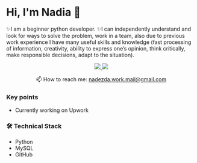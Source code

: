 # Hi, I'm Nadia 👋
✨I am a beginner python developer.
✨I can independently understand and look for ways to solve the problem, work in a team, also due to previous work experience I have many useful skills and knowledge (fast processing of information, creativity, ability to express one’s opinion, think critically, make responsible decisions, adapt to the situation).

<p align='center'>
   <a href="https://www.linkedin.com/in/nadin-kontsinebina-2a8945229/">
       <img src="https://img.shields.io/badge/linkedin-%230077B5.svg?&style=for-the-badge&logo=linkedin&logoColor=white"/>
   </a>
   <a href="https://t.me/Hello_Nadia">
       <img src="https://img.shields.io/badge/Telegram-2CA5E0?style=for-the-badge&logo=telegram&logoColor=white"/>
   </a>
<p align='center'>
   📫 How to reach me: <a href='mailto:nadezda.work.mail@gmail.com'>nadezda.work.mail@gmail.com</a>
</p>

### Key points
*   Currently working on Upwork

### 🛠 Technical Stack
*   Python
*   MySQL
*   GitHub
